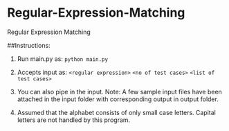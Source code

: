 # Regular-Expression-Matching
Regular Expression Matching

##Instructions:

1. Run main.py as:
	`python main.py`

2. Accepts input as:
	`<regular expression>`
	`<no of test cases>`
	`<list of test cases>`

3. You can also pipe in the input. 
Note: A few sample input files have been attached in the input folder with corresponding output in output folder.

4. Assumed that the alphabet consists of only small case letters. Capital letters are not handled by this program.